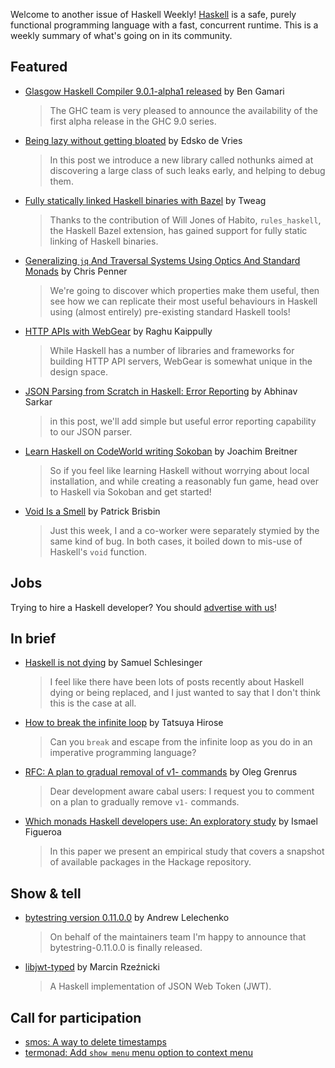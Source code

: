 Welcome to another issue of Haskell Weekly!
[Haskell](https://www.haskell.org) is a safe, purely functional programming language with a fast, concurrent runtime.
This is a weekly summary of what's going on in its community.

## Featured

- [Glasgow Haskell Compiler 9.0.1-alpha1 released](https://mail.haskell.org/pipermail/ghc-devs/2020-September/019286.html) by Ben Gamari
  > The GHC team is very pleased to announce the availability of the first
alpha release in the GHC 9.0 series.

- [Being lazy without getting bloated](https://www.well-typed.com/blog/2020/09/nothunks/) by Edsko de Vries
  > In this post we introduce a new library called nothunks aimed at discovering a large class of such leaks early, and helping to debug them.

- [Fully statically linked Haskell binaries with Bazel](https://www.tweag.io/blog/2020-09-30-bazel-static-haskell/) by Tweag
  > Thanks to the contribution of Will Jones of Habito, `rules_haskell`, the Haskell Bazel extension, has gained support for fully static linking of Haskell binaries.

- [Generalizing `jq` And Traversal Systems Using Optics And Standard Monads](https://chrispenner.ca/posts/traversal-systems) by Chris Penner
  > We're going to discover which properties make them useful, then see how we can replicate their most useful behaviours in Haskell using (almost entirely) pre-existing standard Haskell tools!

- [HTTP APIs with WebGear](https://haskell-explained.gitlab.io/blog/posts/2020/09/26/http-apis-with-webgear/index.html) by Raghu Kaippully
  > While Haskell has a number of libraries and frameworks for building HTTP API servers, WebGear is somewhat unique in the design space.

- [JSON Parsing from Scratch in Haskell: Error Reporting](https://abhinavsarkar.net/posts/json-parsing-from-scratch-in-haskell-2/) by Abhinav Sarkar
  > in this post, we'll add simple but useful error reporting capability to our JSON parser.

- [Learn Haskell on CodeWorld writing Sokoban](https://www.joachim-breitner.de/blog/775-Learn_Haskell_on_CodeWorld_writing_Sokoban) by Joachim Breitner
  > So if you feel like learning Haskell without worrying about local installation, and while creating a reasonably fun game, head over to Haskell via Sokoban and get started!

- [Void Is a Smell](https://tech.freckle.com/2020/09/23/void-is-a-smell/) by Patrick Brisbin
  > Just this week, I and a co-worker were separately stymied by the same kind of bug. In both cases, it boiled down to mis-use of Haskell's `void` function.

## Jobs

Trying to hire a Haskell developer?
You should [advertise with us](https://haskellweekly.news/advertising.html)!

## In brief

- [Haskell is not dying](https://np.reddit.com/r/haskell/comments/j0w6pm/haskell_is_not_dying/) by Samuel Schlesinger
  > I feel like there have been lots of posts recently about Haskell dying or being replaced, and I just wanted to say that I don't think this is the case at all.

- [How to break the infinite loop](https://dev.to/lotz84/how-to-break-the-infinite-loop-3hii) by Tatsuya Hirose
  > Can you `break` and escape from the infinite loop as you do in an imperative programming language?

- [RFC: A plan to gradual removal of v1- commands](https://mail.haskell.org/pipermail/cabal-devel/2020-September/010488.html) by Oleg Grenrus
  > Dear development aware cabal users: I request you to comment on a plan to gradually remove `v1-` commands.

- [Which monads Haskell developers use: An exploratory study](https://www.sciencedirect.com/science/article/pii/S0167642320301313) by Ismael Figueroa
  > In this paper we present an empirical study that covers a snapshot of available packages in the Hackage repository.

## Show & tell

- [bytestring version 0.11.0.0](https://np.reddit.com/r/haskell/comments/iymgx9/ann_bytestring01100/) by Andrew Lelechenko
  > On behalf of the maintainers team I'm happy to announce that bytestring-0.11.0.0 is finally released.

- [libjwt-typed](https://github.com/marcin-rzeznicki/libjwt-typed/tree/cc0517647cc13a53b9710c04b29c1200f05d2ad6) by Marcin Rzeźnicki
  > A Haskell implementation of JSON Web Token (JWT).

## Call for participation

-   [smos: A way to delete timestamps](https://github.com/NorfairKing/smos/issues/159)
-   [termonad: Add `show menu` menu option to context menu](https://github.com/cdepillabout/termonad/issues/170)
